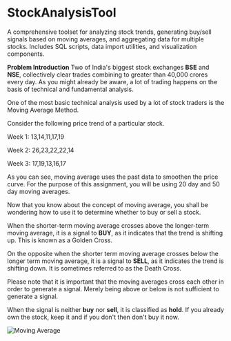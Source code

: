 # StockAnalysisTool
A comprehensive toolset for analyzing stock trends, generating buy/sell signals based on moving averages, and aggregating data for multiple stocks. Includes SQL scripts, data import utilities, and visualization components.

**Problem Introduction**
Two of India's biggest stock exchanges **BSE** and **NSE**, collectively clear trades combining to greater than 40,000 crores every day. As you might already be aware, a lot of trading happens on the basis of technical and fundamental analysis.

 

One of the most basic technical analysis used by a lot of stock traders is the Moving Average Method. 

Consider the following price trend of a particular stock.

 

Week 1: 13,14,11,17,19

Week 2: 26,23,22,22,14

Week 3: 17,19,13,16,17

As you can see, moving average uses the past data to smoothen the price curve. For the purpose of this assignment, you will be using 20 day and 50 day moving averages.

 

Now that you know about the concept of moving average, you shall be wondering how to use it to determine whether to buy or sell a stock.

 

When the shorter-term moving average crosses above the longer-term moving average, it is a signal to **BUY**, as it indicates that the trend is shifting up. This is known as a Golden Cross.

 

On the opposite when the shorter term moving average crosses below the longer term moving average, it is a signal to **SELL**, as it indicates the trend is shifting down. It is sometimes referred to as the Death Cross.

 

Please note that it is important that the moving averages cross each other in order to generate a signal. Merely being above or below is not sufficient to generate a signal.

 

When the signal is neither **buy** nor **sell**, it is classified as **hold**. If you already own the stock, keep it and if you don't then don't buy it now.

![Moving Average]([https://www.openai.com/assets/images/logo.png](https://cdn.upgrad.com/UpGrad/temp/6cd1e9a9-e35c-4d45-9ae1-c11c90245e26/Assignment.png)https://cdn.upgrad.com/UpGrad/temp/6cd1e9a9-e35c-4d45-9ae1-c11c90245e26/Assignment.png)

